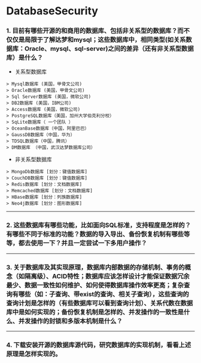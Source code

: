# DatabaseSecurity

### 1. 目前有哪些开源的和商用的数据库、包括非关系型的数据库？而不仅仅是局限于了解达梦和mysql；这些数据库中，相同类型(如关系数据库：Oracle、mysql、sql-server)之间的差异（还有非关系型数据库）是什么？

* 关系型数据库
```
> Mysql数据库 (美国，甲骨文公司)
> Oracle数据库 (美国，甲骨文公司)
> Sql Server数据库 (美国，微软公司)
> DB2数据库 (美国，IBM公司)
> Access数据库 (美国，微软公司)
> PostgreSQL数据库（美国，加州大学伯克利分校）
> SqLite数据库（ 一个团队 ）
> OceanBase数据库（中国，阿里巴巴）
> GaussDB数据库（中国，华为）
> TDSQL数据库（中国，腾讯）
> DM数据库 （中国，武汉达梦数据库公司）
```
* 非关系型数据库
```
> MongoDb数据库 [划分：键值数据库]
> CouchDB数据库 [划分：键值数据库]
> Redis数据库 [划分：文档数据库]
> Memcached数据库 [划分：文档数据库]
> HBase数据库 [划分：列族数据库]
> Neo4j数据库 [划分：图形数据库]
```
***
### 2. 这些数据库有哪些功能，比如面向SQL标准，支持程度是怎样的？有哪些不同于标准的功能？数据的导入导出、备份恢复机制有哪些等等，都去使用一下？并且一定尝试一下多用户操作？
***
### 3. 关于数据库及其实现原理，数据库内部数据的存储机制、事务的概念（如隔离级）、ACID特性；数据库应该怎样设计才能保证数据冗余最少、数据一致性如何维护、如何使得数据库操作效率更高；复杂查询有哪些（如：子查询、带exist的查询、相关子查询），这些查询的查询计划是怎样的（有些数据库可以看到查询计划）、关系代数在数据库中是如何实现的；备份恢复机制是怎样的、并发操作的一致性是什么、并发操作的封锁和多版本机制是什么？
***
### 4. 下载安装开源的数据库源代码，研究数据库的实现机制，看看上述原理是怎样实现的。
